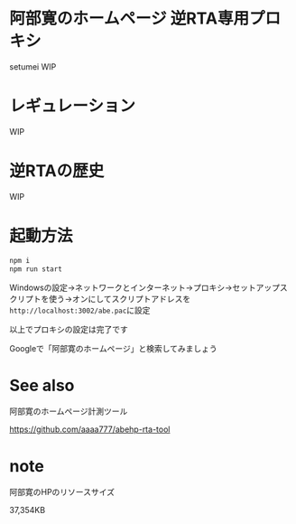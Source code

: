 # 阿部寛のホームページ 逆RTA専用プロキシ

setumei WIP

# レギュレーション

WIP

# 逆RTAの歴史

WIP

# 起動方法

```bash
npm i
npm run start
```

Windowsの設定→ネットワークとインターネット→プロキシ→セットアップスクリプトを使う→オンにしてスクリプトアドレスを`http://localhost:3002/abe.pac`に設定

以上でプロキシの設定は完了です

Googleで「阿部寛のホームページ」と検索してみましょう

# See also

阿部寛のホームページ計測ツール

https://github.com/aaaa777/abehp-rta-tool

# note

阿部寛のHPのリソースサイズ

37,354KB